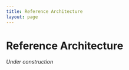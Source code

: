 ```yaml
---
title: Reference Architecture
layout: page
---
```



# Reference Architecture

*Under construction*

